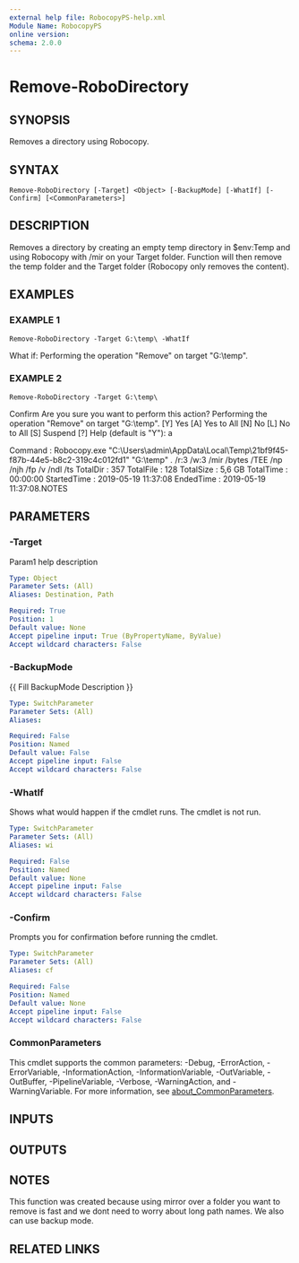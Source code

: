 ```yaml
---
external help file: RobocopyPS-help.xml
Module Name: RobocopyPS
online version:
schema: 2.0.0
---
```


# Remove-RoboDirectory

## SYNOPSIS
Removes a directory using Robocopy.

## SYNTAX

```
Remove-RoboDirectory [-Target] <Object> [-BackupMode] [-WhatIf] [-Confirm] [<CommonParameters>]
```

## DESCRIPTION
Removes a directory by creating an empty temp directory in $env:Temp and using Robocopy with /mir on your Target folder.
Function will then remove the temp folder and the Target folder (Robocopy only removes the content).

## EXAMPLES

### EXAMPLE 1
```
Remove-RoboDirectory -Target G:\temp\ -WhatIf
```

What if: Performing the operation "Remove" on target "G:\temp\".

### EXAMPLE 2
```
Remove-RoboDirectory -Target G:\temp\
```

Confirm
Are you sure you want to perform this action?
Performing the operation "Remove" on target "G:\temp\".
\[Y\] Yes  \[A\] Yes to All  \[N\] No  \[L\] No to All  \[S\] Suspend  \[?\] Help (default is "Y"): a


Command     : Robocopy.exe "C:\Users\admin\AppData\Local\Temp\21bf9f45-f87b-44e5-b8c2-319c4c012fd1" "G:\temp" *.* /r:3 /w:3 /mir /bytes /TEE /np /njh /fp /v /ndl /ts
TotalDir    : 357
TotalFile   : 128
TotalSize   : 5,6 GB
TotalTime   : 00:00:00
StartedTime : 2019-05-19 11:37:08
EndedTime   : 2019-05-19 11:37:08.NOTES

## PARAMETERS

### -Target
Param1 help description

```yaml
Type: Object
Parameter Sets: (All)
Aliases: Destination, Path

Required: True
Position: 1
Default value: None
Accept pipeline input: True (ByPropertyName, ByValue)
Accept wildcard characters: False
```

### -BackupMode
{{ Fill BackupMode Description }}

```yaml
Type: SwitchParameter
Parameter Sets: (All)
Aliases:

Required: False
Position: Named
Default value: False
Accept pipeline input: False
Accept wildcard characters: False
```

### -WhatIf
Shows what would happen if the cmdlet runs.
The cmdlet is not run.

```yaml
Type: SwitchParameter
Parameter Sets: (All)
Aliases: wi

Required: False
Position: Named
Default value: None
Accept pipeline input: False
Accept wildcard characters: False
```

### -Confirm
Prompts you for confirmation before running the cmdlet.

```yaml
Type: SwitchParameter
Parameter Sets: (All)
Aliases: cf

Required: False
Position: Named
Default value: None
Accept pipeline input: False
Accept wildcard characters: False
```

### CommonParameters
This cmdlet supports the common parameters: -Debug, -ErrorAction, -ErrorVariable, -InformationAction, -InformationVariable, -OutVariable, -OutBuffer, -PipelineVariable, -Verbose, -WarningAction, and -WarningVariable. For more information, see [about_CommonParameters](http://go.microsoft.com/fwlink/?LinkID=113216).

## INPUTS

## OUTPUTS

## NOTES
This function was created because using mirror over a folder you want to remove is fast and we dont need to worry about long path names.
We also can use backup mode.

## RELATED LINKS
